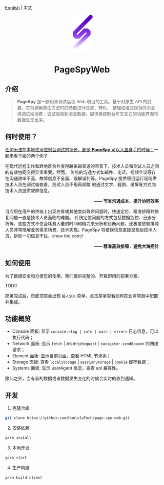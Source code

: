 [page-spy]: https://github.com/HuolalaTech/page-spy.git 'page-spy'

[English](./README.md) | 中文

<p align="center">
  <img src="./logo.svg" height="120" />
</p>

<h1 align="center">PageSpyWeb</h1>

## 介绍

> **PageSpy** 是一款用来调试远程 Web 项目的工具。基于对原生 API 的封装，它将调用原生方法时的参数进行过滤、转化，
> 整理成格式规范的消息供调试端消费；调试端收到消息数据，提供类控制台可交互式的功能界面将数据呈现出来。

## 何时使用？

<u>任何无法在本地使用控制台调试的场景，都是 **PageSpy** 可以大显身手的时候！</u>一起来看下面的两个例子：

在现代远程工作和跨地区合作变得越来越普遍的背景下，技术人员和测试人员之间的有效协同变得异常重要。然而，
传统的沟通方式如邮件、电话、视频会议等存在沟通效率不高、故障信息不全面、误解误判等。PageSpy 提供项目运行现场供技术人员在调试端查看，测试人员不用再频繁
的通过文字、截图、录屏等方式向技术人员提供故障信息。

<div style="text-align: right">
  <strong>—— 节省沟通成本，提升协同效率</strong>
</div>

当应用在用户的终端上出现白屏或其他类似致命问题时，快速定位、精准排障并修复问题一直是技术人员面临的难题。
传统定位问题的方式包括数据监控、日志分析等，这些方式不仅会耗费大量的时间和精力来分析和诊断问题，还极度依赖排障人员非常理解业务需求场景、技术实现。PageSpy 将错误信息直接呈现给技术人员，排除一切信息干扰，show the code!

<div style="text-align: right">
  <strong>—— 精准高效排障，避免大海捞针</strong>
</div>

## 如何使用

为了数据安全和方便您的使用，我们提供完整的、开箱即用的部署方案。

TODO

部署完成后，页面顶部会出现 `接入SDK` 菜单，点击菜单查看如何在业务项目中配置并集成。

## 功能概览

- Console 面板: 显示 `console.<log | info | warn | error>` 日志信息，可以执行代码；
- Network 面板: 显示 `fetch` | `XMLHttpRequest` | `navigator.sendBeacon` 的网络请求；
- Element 面板: 显示当前页面，查看 HTML 节点树；
- Storage 面板: 查看 `localStorage` | `sessionStorage` | `cookie` 缓存数据；
- Systems 面板: 显示 userAgent 信息，查看 api 兼容性。

除此之外，当有新的数据或者数据发生变化的时候会实时的收到通知。

## 开发

1. 克隆仓库:

```bash
git clone https://github.com/HuolalaTech/page-spy-web.git
```

2. 安装依赖:

```bash
yarn install
```

3. 本地开发:

```bash
yarn start
```

4. 生产构建

```bash
yarn build:client
```
